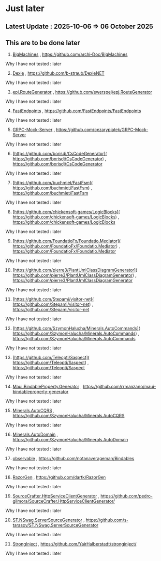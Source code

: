 # Just later

## Latest Update : 2025-10-06 => 06 October 2025



## This are to be done later



1) [BigMachines]( https://github.com/archi-Doc/BigMachines) , https://github.com/archi-Doc/BigMachines 

Why I have not tested : later



2) [Dexie]( https://github.com/b-straub/DexieNET) , https://github.com/b-straub/DexieNET 

Why I have not tested : later



3) [epj.RouteGenerator]( https://github.com/ewerspej/epj.RouteGenerator) , https://github.com/ewerspej/epj.RouteGenerator 

Why I have not tested : later



4) [FastEndpoints]( https://github.com/FastEndpoints/FastEndpoints) , https://github.com/FastEndpoints/FastEndpoints 

Why I have not tested : later



5) [GRPC-Mock-Server]( https://github.com/cezarypiatek/GRPC-Mock-Server) , https://github.com/cezarypiatek/GRPC-Mock-Server 

Why I have not tested : later



6) [https://github.com/borisdj/CsCodeGenerator]( https://github.com/borisdj/CsCodeGenerator) , https://github.com/borisdj/CsCodeGenerator 

Why I have not tested : later



7) [https://github.com/buchmiet/FastFsm]( https://github.com/buchmiet/FastFsm) , https://github.com/buchmiet/FastFsm 

Why I have not tested : later



8) [https://github.com/chickensoft-games/LogicBlocks]( https://github.com/chickensoft-games/LogicBlocks) , https://github.com/chickensoft-games/LogicBlocks 

Why I have not tested : later



9) [https://github.com/FoundatioFx/Foundatio.Mediator]( https://github.com/FoundatioFx/Foundatio.Mediator) , https://github.com/FoundatioFx/Foundatio.Mediator 

Why I have not tested : later



10) [https://github.com/pierre3/PlantUmlClassDiagramGenerator]( https://github.com/pierre3/PlantUmlClassDiagramGenerator) , https://github.com/pierre3/PlantUmlClassDiagramGenerator 

Why I have not tested : later



11) [https://github.com/Stepami/visitor-net]( https://github.com/Stepami/visitor-net) , https://github.com/Stepami/visitor-net 

Why I have not tested : later



12) [https://github.com/SzymonHalucha/Minerals.AutoCommands]( https://github.com/SzymonHalucha/Minerals.AutoCommands) , https://github.com/SzymonHalucha/Minerals.AutoCommands 

Why I have not tested : later



13) [https://github.com/Teleopti/Saspect]( https://github.com/Teleopti/Saspect) , https://github.com/Teleopti/Saspect 

Why I have not tested : later



14) [Maui.BindableProperty.Generator]( https://github.com/rrmanzano/maui-bindableproperty-generator) , https://github.com/rrmanzano/maui-bindableproperty-generator 

Why I have not tested : later



15) [Minerals.AutoCQRS]( https://github.com/SzymonHalucha/Minerals.AutoCQRS) , https://github.com/SzymonHalucha/Minerals.AutoCQRS 

Why I have not tested : later



16) [Minerals.AutoDomain]( https://github.com/SzymonHalucha/Minerals.AutoDomain) , https://github.com/SzymonHalucha/Minerals.AutoDomain 

Why I have not tested : later



17) [observable]( https://github.com/notanaverageman/Bindables) , https://github.com/notanaverageman/Bindables 

Why I have not tested : later



18) [RazorGen]( https://github.com/dartk/RazorGen) , https://github.com/dartk/RazorGen 

Why I have not tested : later



19) [SourceCrafter.HttpServiceClientGenerator]( https://github.com/pedro-gilmora/SourceCrafter.HttpServiceClientGenerator/) , https://github.com/pedro-gilmora/SourceCrafter.HttpServiceClientGenerator/ 

Why I have not tested : later



20) [ST.NSwag.ServerSourceGenerator]( https://github.com/s-tarasov/ST.NSwag.ServerSourceGenerator) , https://github.com/s-tarasov/ST.NSwag.ServerSourceGenerator 

Why I have not tested : later



21) [StrongInject]( https://github.com/YairHalberstadt/stronginject/) , https://github.com/YairHalberstadt/stronginject/ 

Why I have not tested : later




